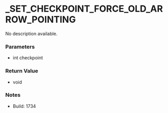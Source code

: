 # _SET_CHECKPOINT_FORCE_OLD_ARROW_POINTING

No description available.

### Parameters
* int checkpoint

### Return Value
* void

### Notes
* Build: 1734


